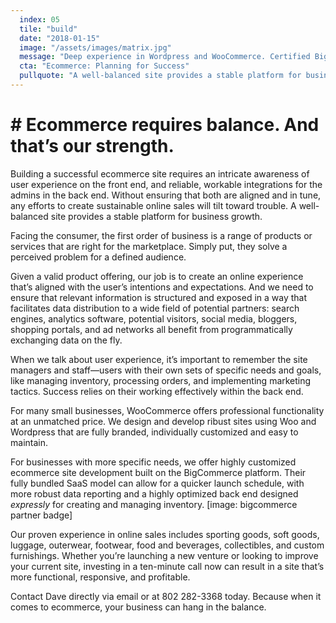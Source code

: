 ```yaml
---
  index: 05
  tile: "build"
  date: "2018-01-15"
  image: "/assets/images/matrix.jpg"
  message: "Deep experience in Wordpress and WooCommerce. Certified BigCommerce partner. We build sites that sell."
  cta: "Ecommerce: Planning for Success"
  pullquote: "A well-balanced site provides a stable platform for business growth."
---
```


# # Ecommerce requires balance. And that’s our strength.

Building a successful ecommerce site requires an intricate awareness of user experience on the front end, and reliable, workable integrations for the admins in the back end. Without ensuring that both are aligned and in tune, any efforts to create sustainable online sales will tilt toward trouble. A well-balanced site provides a stable platform for business growth.

Facing the consumer, the first order of business is a range of products or services that are right for the marketplace. Simply put, they solve a perceived problem for a defined audience.

Given a valid product offering, our job is to create an online experience that’s aligned with the user’s intentions and expectations. And we need to ensure that relevant information is structured and exposed in a way that facilitates data distribution to a wide field of potential partners: search engines, analytics software, potential visitors, social media, bloggers, shopping portals, and ad networks all benefit from programmatically exchanging data on the fly.

When we talk about user experience, it’s important to remember the site managers and staff—users with their own sets of specific needs and goals, like managing inventory, processing orders, and implementing marketing tactics. Success relies on their working effectively within the back end.

For many small businesses, WooCommerce offers professional functionality at an unmatched price. We design and develop ribust sites using Woo and Wordpress that are fully branded, individually customized and easy to maintain.

For businesses with more specific needs, we offer highly customized ecommerce site development built on the BigCommerce platform. Their fully bundled SaaS model can allow for a quicker launch schedule, with more robust data reporting and a highly optimized back end designed _expressly_ for creating and managing inventory. [image: bigcommerce partner badge]

Our proven experience in online sales includes sporting goods, soft goods, luggage, outerwear, footwear, food and beverages, collectibles, and custom furnishings. Whether you’re launching a new venture or looking to improve your current site, investing in a ten-minute call now can result in a site that’s more functional, responsive, and profitable.

Contact Dave directly via email or at 802 282-3368 today. Because when it comes to ecommerce, your business can hang in the balance.
